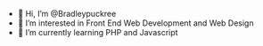 - 👋 Hi, I’m @Bradleypuckree
- 👀 I’m interested in Front End Web Development and Web Design
- 🌱 I’m currently learning PHP and Javascript


<!---
Bradleypuckree/Bradleypuckree is a ✨ special ✨ repository because its `README.md` (this file) appears on your GitHub profile.
You can click the Preview link to take a look at your changes.
--->
